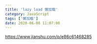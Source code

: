 ```yaml
---
title: 'lazy load 懒加载'
category: JavaScript
tags: ['懒加载']
date: 2020-06-08 11:07:00
---
```


https://www.jianshu.com/p/e86c61468285
